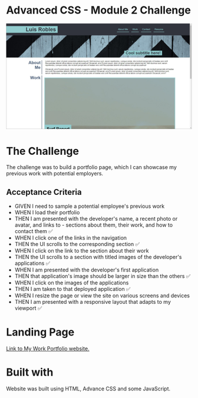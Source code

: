 
# Advanced CSS - Module 2 Challenge
![WebApp](./assets/images/completed-challenge-screenshot.jpg)


# The Challenge

 The challenge was to build a portfolio page, which I can showcase my previous work with potential employers.

## Acceptance Criteria

- GIVEN I need to sample a potential employee's previous work
- WHEN I load their portfolio
- THEN I am presented with the developer's name, a recent photo or avatar, and links to - sections about them, their work, and how to contact them ✅
- WHEN I click one of the links in the navigation
- THEN the UI scrolls to the corresponding section ✅
- WHEN I click on the link to the section about their work
- THEN the UI scrolls to a section with titled images of the developer's applications ✅
- WHEN I am presented with the developer's first application
- THEN that application's image should be larger in size than the others ✅
- WHEN I click on the images of the applications
- THEN I am taken to that deployed application ✅
- WHEN I resize the page or view the site on various screens and devices
- THEN I am presented with a responsive layout that adapts to my viewport ✅


# Landing Page

[Link to My Work Portfolio website.](https://robles1999.github.io/Professional-Portfolio---Module-2)

# Built with

Website was built using HTML, Advance CSS and some JavaScript.